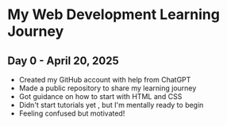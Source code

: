 #  My Web Development Learning Journey
##  Day 0 - April 20, 2025
- Created my GitHub account with help from ChatGPT
- Made a public repository to share my learning journey
- Got guidance on how to start with HTML and CSS
- Didn't start tutorials yet , but I'm mentally ready to begin
- Feeling confused but motivated!
